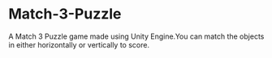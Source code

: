# Match-3-Puzzle

A Match 3 Puzzle game made using Unity Engine.You can match the objects in either horizontally or vertically to score.
